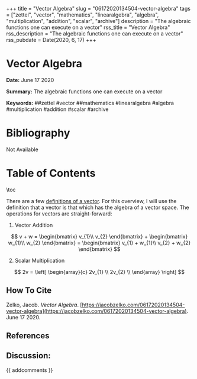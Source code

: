 +++
title = "Vector Algebra"
slug = "06172020134504-vector-algebra"
tags = ["zettel", "vector", "mathematics", "linearalgebra", "algebra", "multiplication", "addition", "scalar", "archive"]
description = "The algebraic functions one can execute on a vector"
rss_title = "Vector Algebra"
rss_description = "The algebraic functions one can execute on a vector"
rss_pubdate = Date(2020, 6, 17)
+++



Vector Algebra
=========

**Date:** June 17 2020

**Summary:** The algebraic functions one can execute on a vector

**Keywords:** ##zettel #vector ##mathematics #linearalgebra #algebra #multiplication #addition #scalar #archive

Bibliography
==========

Not Available

Table of Contents
=========

\toc

There are a few [definitions of a vector](https://jacobzelko.com/05132020135855-linear-vectors). For this overview, I will use the definition that a vector is that which has the algebra of a vector space. The operations for vectors are straight-forward:

1. Vector Addition

$$
v + w = \begin{bmatrix} v_{1}\\ v_{2} \end{bmatrix} + \begin{bmatrix} w_{1}\\ w_{2} \end{bmatrix} = \begin{bmatrix} v_{1} + w_{1}\\ v_{2} + w_{2} \end{bmatrix}
$$

2. Scalar Multiplication

$$
2v = \left[
\begin{array}{c}
2v_{1} \\
2v_{2} \\
\end{array}
\right]
$$
## How To Cite

 Zelko, Jacob. _Vector Algebra_. [https://jacobzelko.com/06172020134504-vector-algebra](https://jacobzelko.com/06172020134504-vector-algebra). June 17 2020.
## References
## Discussion: 

{{ addcomments }}
